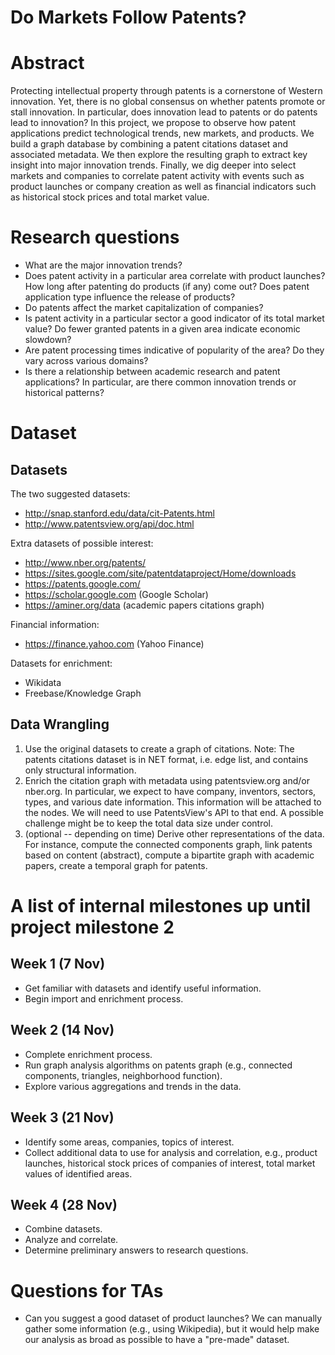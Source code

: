 # Do Markets Follow Patents?

# Abstract

Protecting intellectual property through patents is a cornerstone of Western innovation. Yet, there is no global consensus on whether patents promote or stall innovation. In particular, does innovation lead to patents or do patents lead to innovation? In this project, we propose to observe how patent applications predict technological trends, new markets, and products. We build a graph database by combining a patent citations dataset and associated metadata. We then explore the resulting graph to extract key insight into major innovation trends. Finally, we dig deeper into select markets and companies to correlate patent activity with events such as product launches or company creation as well as financial indicators such as historical stock prices and total market value.

# Research questions
* What are the major innovation trends?
* Does patent activity in a particular area correlate with product launches? How long after patenting do products (if any) come out? Does patent application type influence the release of products?
* Do patents affect the market capitalization of companies?
* Is patent activity in a particular sector a good indicator of its total market value? Do fewer granted patents in a given area indicate economic slowdown?
* Are patent processing times indicative of popularity of the area? Do they vary across various domains?
* Is there a relationship between academic research and patent applications? In particular, are there common innovation trends or historical patterns?

# Dataset

## Datasets

The two suggested datasets:

* http://snap.stanford.edu/data/cit-Patents.html
* http://www.patentsview.org/api/doc.html

Extra datasets of possible interest:

* http://www.nber.org/patents/
* https://sites.google.com/site/patentdataproject/Home/downloads
* https://patents.google.com/
* https://scholar.google.com (Google Scholar)
* https://aminer.org/data (academic papers citations graph)

Financial information:

* https://finance.yahoo.com (Yahoo Finance)

Datasets for enrichment:

* Wikidata
* Freebase/Knowledge Graph

## Data Wrangling

1. Use the original datasets to create a graph of citations. Note: The patents citations dataset is in NET format, i.e. edge list, and contains only structural information.
2. Enrich the citation graph with metadata using patentsview.org and/or nber.org. In particular, we expect to have company, inventors, sectors, types, and various date information. This information will be attached to the nodes. We will need to use PatentsView's API to that end. A possible challenge might be to keep the total data size under control.
3. (optional -- depending on time) Derive other representations of the data. For instance, compute the connected components graph, link patents based on content (abstract), compute a bipartite graph with academic papers, create a temporal graph for patents.

# A list of internal milestones up until project milestone 2

## Week 1 (7 Nov)

* Get familiar with datasets and identify useful information.
* Begin import and enrichment process.

## Week 2 (14 Nov)

* Complete enrichment process.
* Run graph analysis algorithms on patents graph (e.g., connected components, triangles, neighborhood function).
* Explore various aggregations and trends in the data.

## Week 3 (21 Nov)

* Identify some areas, companies, topics of interest.
* Collect additional data to use for analysis and correlation, e.g., product launches, historical stock prices of companies of interest, total market values of identified areas.

## Week 4 (28 Nov)

* Combine datasets.
* Analyze and correlate.
* Determine preliminary answers to research questions.

# Questions for TAs

* Can you suggest a good dataset of product launches? We can manually gather some information (e.g., using Wikipedia), but it would help make our analysis as broad as possible to have a "pre-made" dataset.
